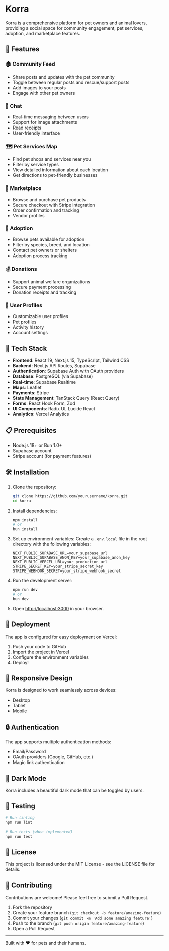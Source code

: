 # Korra

Korra is a comprehensive platform for pet owners and animal lovers, providing a social space for community engagement, pet services, adoption, and marketplace features.

## 🐾 Features

### 🏠 Community Feed

- Share posts and updates with the pet community
- Toggle between regular posts and rescue/support posts
- Add images to your posts
- Engage with other pet owners

### 💬 Chat

- Real-time messaging between users
- Support for image attachments
- Read receipts
- User-friendly interface

### 🗺️ Pet Services Map

- Find pet shops and services near you
- Filter by service types
- View detailed information about each location
- Get directions to pet-friendly businesses

### 🛒 Marketplace

- Browse and purchase pet products
- Secure checkout with Stripe integration
- Order confirmation and tracking
- Vendor profiles

### 🐶 Adoption

- Browse pets available for adoption
- Filter by species, breed, and location
- Contact pet owners or shelters
- Adoption process tracking

### 💰 Donations

- Support animal welfare organizations
- Secure payment processing
- Donation receipts and tracking

### 👤 User Profiles

- Customizable user profiles
- Pet profiles
- Activity history
- Account settings

## 🚀 Tech Stack

- **Frontend**: React 19, Next.js 15, TypeScript, Tailwind CSS
- **Backend**: Next.js API Routes, Supabase
- **Authentication**: Supabase Auth with OAuth providers
- **Database**: PostgreSQL (via Supabase)
- **Real-time**: Supabase Realtime
- **Maps**: Leaflet
- **Payments**: Stripe
- **State Management**: TanStack Query (React Query)
- **Forms**: React Hook Form, Zod
- **UI Components**: Radix UI, Lucide React
- **Analytics**: Vercel Analytics

## 📋 Prerequisites

- Node.js 18+ or Bun 1.0+
- Supabase account
- Stripe account (for payment features)

## 🛠️ Installation

1. Clone the repository:

   ```bash
   git clone https://github.com/yourusername/korra.git
   cd korra
   ```

2. Install dependencies:

   ```bash
   npm install
   # or
   bun install
   ```

3. Set up environment variables:
   Create a `.env.local` file in the root directory with the following variables:

   ```
   NEXT_PUBLIC_SUPABASE_URL=your_supabase_url
   NEXT_PUBLIC_SUPABASE_ANON_KEY=your_supabase_anon_key
   NEXT_PUBLIC_VERCEL_URL=your_production_url
   STRIPE_SECRET_KEY=your_stripe_secret_key
   STRIPE_WEBHOOK_SECRET=your_stripe_webhook_secret
   ```

4. Run the development server:

   ```bash
   npm run dev
   # or
   bun dev
   ```

5. Open [http://localhost:3000](http://localhost:3000) in your browser.

## 🚀 Deployment

The app is configured for easy deployment on Vercel:

1. Push your code to GitHub
2. Import the project in Vercel
3. Configure the environment variables
4. Deploy!

## 📱 Responsive Design

Korra is designed to work seamlessly across devices:

- Desktop
- Tablet
- Mobile

## 🔒 Authentication

The app supports multiple authentication methods:

- Email/Password
- OAuth providers (Google, GitHub, etc.)
- Magic link authentication

## 🌙 Dark Mode

Korra includes a beautiful dark mode that can be toggled by users.

## 🧪 Testing

```bash
# Run linting
npm run lint

# Run tests (when implemented)
npm run test
```

## 📄 License

This project is licensed under the MIT License - see the LICENSE file for details.

## 👥 Contributing

Contributions are welcome! Please feel free to submit a Pull Request.

1. Fork the repository
2. Create your feature branch (`git checkout -b feature/amazing-feature`)
3. Commit your changes (`git commit -m 'Add some amazing feature'`)
4. Push to the branch (`git push origin feature/amazing-feature`)
5. Open a Pull Request

---

Built with ❤️ for pets and their humans.
